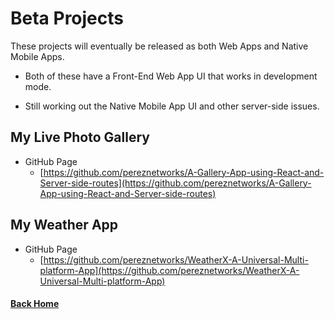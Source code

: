 # Beta Projects

These projects will eventually be released as both Web Apps and Native Mobile Apps.

 - Both of these have a Front-End Web App UI that works in development mode.

 - Still working out the Native Mobile App UI and other server-side issues.

## My Live Photo Gallery

  - GitHub Page
    - [https://github.com/pereznetworks/A-Gallery-App-using-React-and-Server-side-routes](https://github.com/pereznetworks/A-Gallery-App-using-React-and-Server-side-routes)

## My Weather App

  - GitHub Page
    - [https://github.com/pereznetworks/WeatherX-A-Universal-Multi-platform-App](https://github.com/pereznetworks/WeatherX-A-Universal-Multi-platform-App)

#### [Back Home](README.md)
